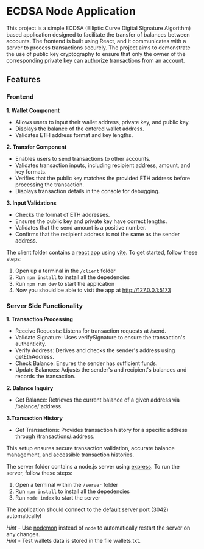 # ECDSA Node Application

This project is a simple ECDSA (Elliptic Curve Digital Signature Algorithm) based application designed to facilitate the transfer of balances between accounts. The frontend is built using React, and it communicates with a server to process transactions securely. The project aims to demonstrate the use of public key cryptography to ensure that only the owner of the corresponding private key can authorize transactions from an account.
 
## Features

### Frontend

**1. Wallet Component**

* Allows users to input their wallet address, private key, and public key.
* Displays the balance of the entered wallet address.
* Validates ETH address format and key lengths.
  
**2. Transfer Component**

* Enables users to send transactions to other accounts.
* Validates transaction inputs, including recipient address, amount, and key formats.
* Verifies that the public key matches the provided ETH address before processing the transaction.
* Displays transaction details in the console for debugging.

**3. Input Validations**

* Checks the format of ETH addresses.
* Ensures the public key and private key have correct lengths.
* Validates that the send amount is a positive number.
* Confirms that the recipient address is not the same as the sender address.

The client folder contains a [react app](https://reactjs.org/) using [vite](https://vitejs.dev/). To get started, follow these steps:

1. Open up a terminal in the `/client` folder
2. Run `npm install` to install all the depedencies
3. Run `npm run dev` to start the application 
4. Now you should be able to visit the app at http://127.0.0.1:5173 

   
### Server Side Functionality

**1. Transaction Processing**

* Receive Requests: Listens for transaction requests at /send.
* Validate Signature: Uses verifySignature to ensure the transaction's authenticity.
* Verify Address: Derives and checks the sender's address using getEthAddress.
* Check Balance: Ensures the sender has sufficient funds.
* Update Balances: Adjusts the sender's and recipient's balances and records the transaction.


**2. Balance Inquiry**

* Get Balance: Retrieves the current balance of a given address via /balance/:address.


**3.Transaction History**

* Get Transactions: Provides transaction history for a specific address through /transactions/:address.
  
This setup ensures secure transaction validation, accurate balance management, and accessible transaction histories.

The server folder contains a node.js server using [express](https://expressjs.com/). To run the server, follow these steps:

1. Open a terminal within the `/server` folder 
2. Run `npm install` to install all the depedencies 
3. Run `node index` to start the server 

The application should connect to the default server port (3042) automatically! 

_Hint_ - Use [nodemon](https://www.npmjs.com/package/nodemon) instead of `node` to automatically restart the server on any changes.  
_Hint_ - Test wallets data is stored in the file wallets.txt.
